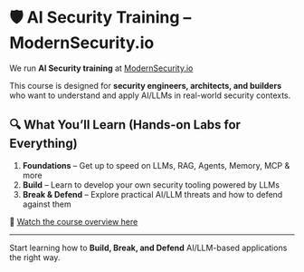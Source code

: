 # 🛡️ AI Security Training – ModernSecurity.io

We run **AI Security training** at [ModernSecurity.io](https://www.modernsecurity.io)

This course is designed for **security engineers, architects, and builders** who want to understand and apply AI/LLMs in real-world security contexts.

## 🔍 What You’ll Learn (Hands-on Labs for Everything)

1. **Foundations** – Get up to speed on LLMs, RAG, Agents, Memory, MCP & more  
2. **Build** – Learn to develop your own security tooling powered by LLMs  
3. **Break & Defend** – Explore practical AI/LLM threats and how to defend against them

🎥 [Watch the course overview here](https://www.modernsecurity.io/courses/ai-security-certification)

---

Start learning how to **Build, Break, and Defend** AI/LLM-based applications the right way.

